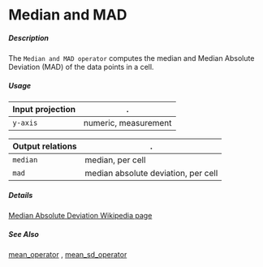 # Median and MAD

##### Description

The `Median and MAD operator` computes the median and Median Absolute Deviation (MAD) of the data points in a cell.

##### Usage

Input projection|.
---|---
`y-axis`        | numeric, measurement 

Output relations|.
---|---
`median`    | median, per cell
`mad`        | median absolute deviation, per cell

##### Details

[Median Absolute Deviation Wikipedia page](https://en.wikipedia.org/wiki/Median_absolute_deviation)

##### See Also

[mean_operator](https://github.com/tercen/mean_operator)
, [mean_sd_operator](https://github.com/tercen/mean_sd_operator)

